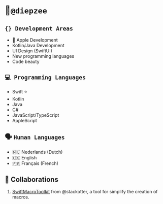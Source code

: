 # 🪼`@diepzee`

## `{} Development Areas`
-  Apple Development
- Kotlin/Java Development
- UI Design (SwiftUI)
- New programming languages
- Code beauty

## `💻 Programming Languages`
- Swift ⭐️
- Kotlin
- Java
- C#
- JavaScript/TypeScript
- AppleScript

## 🗣️ `Human Languages`
- 🇳🇱 Nederlands (Dutch)
- 🇺🇸 English
- 🇫🇷 Français (French)

## 🤝 Collaborations
1. [SwiftMacroToolkit](https://github.com/stackotter/swift-macro-toolkit) from @stackotter, a tool for simplify the creation of macros.
